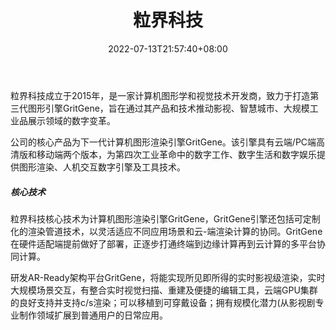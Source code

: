 ﻿---
weight: 
title: "粒界科技"
description: "粒界科技成立于2015年，是一家计算机图形学和视觉技术开发商，致力于打造第三代图形引擎GritGene，旨在通过其产品和技术推动影视、智慧城市、大规模工业品展示领域的数字变革。"
date: 2022-07-13T21:57:40+08:00
lastmod: 2022-07-13T16:45:40+08:00
draft: false
authors: ["MineW"]
featuredImage: "289.jpg"
link: "https://www.gritworld.cn/"
tags: ["粒界科技","开发者服务"]
categories: ["navigation"]
navigation: ["开发者服务"]
lightgallery: true
toc: true
pinned: false
recommend: false
recommend1: false
---
粒界科技成立于2015年，是一家计算机图形学和视觉技术开发商，致力于打造第三代图形引擎GritGene，旨在通过其产品和技术推动影视、智慧城市、大规模工业品展示领域的数字变革。

公司的核心产品为下一代计算机图形渲染引擎GritGene。该引擎具有云端/PC端高清版和移动端两个版本，为第四次工业革命中的数字工作、数字生活和数字娱乐提供图形渲染、人机交互数字引擎及工具技术。

##### 核心技术

粒界科技核心技术为计算机图形渲染引擎GritGene，GritGene引擎还包括可定制化的渲染管道技术，以灵活适应不同应用场景和云-端渲染计算的协同。GritGene在硬件适配端提前做好了部署，正逐步打通终端到边缘计算再到云计算的多平台协同计算。

研发AR-Ready架构平台GritGene，将能实现所见即所得的实时影视级渲染，实时大规模场景交互，有整合实时视觉扫描、重建及便捷的编辑工具，云端GPU集群的良好支持并支持c/s渲染；可以移植到可穿戴设备；拥有规模化潜力(从影视剧专业制作领域扩展到普通用户的日常应用。